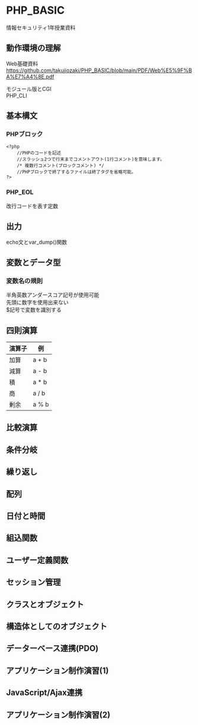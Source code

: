 # PHP_BASIC
情報セキュリティ1年授業資料

## 動作環境の理解
Web基礎資料  
https://github.com/takujiozaki/PHP_BASIC/blob/main/PDF/Web%E5%9F%BA%E7%A4%8E.pdf

モジュール版とCGI  
PHP_CLI  

## 基本構文
### PHPブロック  
```
<?php
    //PHPのコードを記述
    //スラッシュ2つで行末までコメントアウト(1行コメント)を意味します。
    /* 複数行コメント(ブロックコメント) */
    //PHPブロックで終了するファイルは終了タグを省略可能。
?>
```

### PHP_EOL
改行コードを表す定数  

## 出力
echo文とvar_dump()関数

## 変数とデータ型
### 変数名の規則  
半角英数アンダースコア記号が使用可能  
先頭に数字を使用出来ない  
$記号で変数を識別する  

## 四則演算
|  演算子  |  例  |
| ---- | ---- |
|  加算  |  a + b  |
|  減算  |  a - b  |
|  積  |  a * b  |
|  商  |  a / b  |
|  剰余  |  a % b  |

## 比較演算

## 条件分岐

## 繰り返し

## 配列

## 日付と時間

## 組込関数

## ユーザー定義関数

## セッション管理

## クラスとオブジェクト

## 構造体としてのオブジェクト

## データーべース連携(PDO)

## アプリケーション制作演習(1)

## JavaScript/Ajax連携

## アプリケーション制作演習(2)
